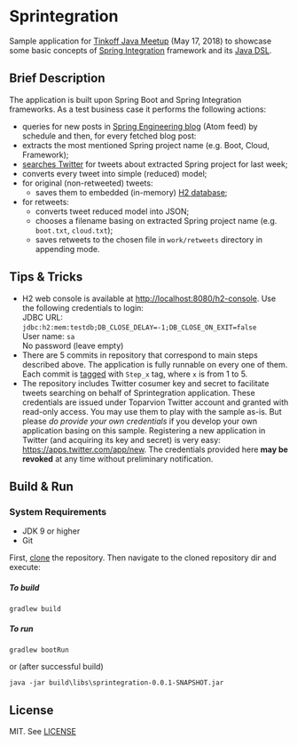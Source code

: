 # Sprintegration
Sample application for [Tinkoff Java Meetup](https://meetup.tinkoff.ru/events/java-meetup) (May 17, 2018) to 
showcase some basic concepts of 
[Spring Integration](https://projects.spring.io/spring-integration/) framework and its [Java DSL](https://docs.spring.io/spring-integration/docs/5.0.5.RELEASE/reference/html/java-dsl.html).

## Brief Description
The application is built upon Spring Boot and Spring Integration frameworks.
As a test business case it performs the following actions:
- queries for new posts in [Spring Engineering blog](http://spring.io/blog/category/engineering) (Atom feed) by 
schedule and 
then, for every fetched blog post:
- extracts the most mentioned Spring project name (e.g. Boot, Cloud, Framework);
- [searches Twitter](https://twitter.com/search-home) for tweets about extracted Spring project for last week;
- converts every tweet into simple (reduced) model;
- for original (non-retweeted) tweets:
    - saves them to embedded (in-memory) [H2 database](http://www.h2database.com);
- for retweets:
    - converts tweet reduced model into JSON;
    - chooses a filename basing on extracted Spring project name (e.g. `boot.txt`, `cloud.txt`);
    - saves retweets to the chosen file in `work/retweets` directory in appending mode.
    
## Tips & Tricks
* H2 web console is available at [http://localhost:8080/h2-console](http://localhost:8080/h2-console). Use the 
following credentials to login:  
 JDBC URL: `jdbc:h2:mem:testdb;DB_CLOSE_DELAY=-1;DB_CLOSE_ON_EXIT=false`  
 User name: `sa`   
 No password (leave empty)
* There are 5 commits in repository that correspond to main steps described above. The application is fully runnable 
on every one of them. Each commit is [tagged](https://github.com/Toparvion/sprintegration/tags) with `Step_x` tag, where `x` is from 1 to 5. 
* The repository includes Twitter cosumer key and secret to facilitate tweets searching on behalf of Sprintegration application. These credentials are issued under Toparvion Twitter account and granted with read-only access. You may use them to play with the sample as-is. But please _do provide your own credentials_ if you develop your own application basing on this sample. Registering a new application in Twitter (and acquiring its key and secret) is very easy: https://apps.twitter.com/app/new. The credentials provided here **may be revoked** at any time without preliminary notification.
 
## Build & Run

### System Requirements
- JDK 9 or higher
- Git

First, [clone](https://help.github.com/articles/which-remote-url-should-i-use/#cloning-with-https-urls-recommended) the repository. Then navigate to the cloned repository dir and execute:
##### To build
```
gradlew build
```
##### To run
```
gradlew bootRun
```
or (after successful build)
```
java -jar build\libs\sprintegration-0.0.1-SNAPSHOT.jar
```

## License
MIT. See [LICENSE](https://github.com/Toparvion/sprintegration/blob/master/LICENSE) 